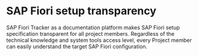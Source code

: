 # SAP Fiori setup transparency

SAP Fiori Tracker as a documentation platform makes SAP Fiori setup specification transparent for all project members. Regardless of the technical knowledge and system tools access level, every Project member can easily understand the target SAP Fiori configuration.